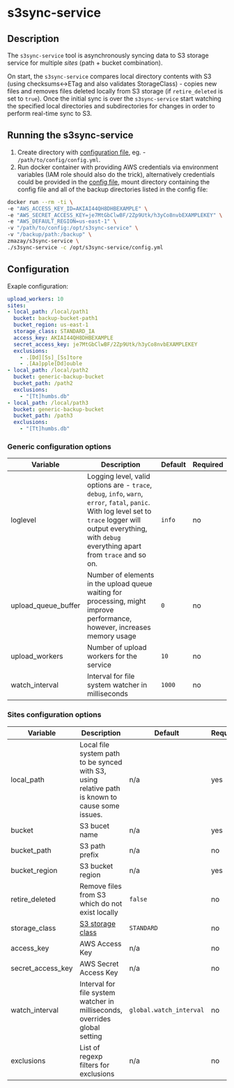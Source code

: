 # s3sync-service

## Description

The `s3sync-service` tool is asynchronously syncing data to S3 storage service for multiple _sites_ (path + bucket combination).

On start, the `s3sync-service` compares local directory contents with S3 (using checksums<->ETag and also validates StorageClass) - copies new files and removes files deleted locally from S3 storage (if `retire_deleted` is set to `true`). Once the initial sync is over the `s3sync-service` start watching the specified local directories and subdirectories for changes in order to perform real-time sync to S3.

## Running the s3sync-service

1. Create directory with [configuration file](#Configuration), eg. - `/path/to/config/config.yml`.
2. Run docker container with providing AWS credentials via environment variables (IAM role should also do the trick), alternatively credentials could be provided in the [config file](#Configuration), mount directory containing the config file and all of the backup directories listed in the config file:

```bash
docker run --rm -ti \
-e "AWS_ACCESS_KEY_ID=AKIAI44QH8DHBEXAMPLE" \
-e "AWS_SECRET_ACCESS_KEY=je7MtGbClwBF/2Zp9Utk/h3yCo8nvbEXAMPLEKEY" \
-e "AWS_DEFAULT_REGION=us-east-1" \
-v "/path/to/config:/opt/s3sync-service" \
-v "/backup/path:/backup" \
zmazay/s3sync-service \
./s3sync-service -c /opt/s3sync-service/config.yml
```

## Configuration

Exaple configuration:

```yaml
upload_workers: 10
sites:
- local_path: /local/path1
  bucket: backup-bucket-path1
  bucket_region: us-east-1
  storage_class: STANDARD_IA
  access_key: AKIAI44QH8DHBEXAMPLE
  secret_access_key: je7MtGbClwBF/2Zp9Utk/h3yCo8nvbEXAMPLEKEY
  exclusions:
    - .[Dd][Ss]_[Ss]tore
    - .[Aa]pple[Dd]ouble
- local_path: /local/path2
  bucket: generic-backup-bucket
  bucket_path: /path2
  exclusions:
    - "[Tt]humbs.db"
- local_path: /local/path3
  bucket: generic-backup-bucket
  bucket_path: /path3
  exclusions:
    - "[Tt]humbs.db"
```

### Generic configuration options

| Variable | Description | Default | Required |
|----------|-------------|---------|----------|
| loglevel | Logging level, valid options are - `trace`, `debug`, `info`, `warn`, `error`, `fatal`, `panic`. With log level set to `trace` logger will output everything, with `debug` everything apart from `trace` and so on. | `info` | no |
| upload_queue_buffer | Number of elements in the upload queue waiting for processing, might improve performance, however, increases memory usage | `0` | no |
| upload_workers | Number of upload workers for the service | `10` | no |
| watch_interval | Interval for file system watcher in milliseconds | `1000` | no |

### Sites configuration options

| Variable | Description | Default | Required |
|----------|-------------|---------|----------|
| local_path | Local file system path to be synced with S3, using relative path is known to cause some issues. | n/a | yes |
| bucket | S3 bucet name | n/a | yes |
| bucket_path | S3 path prefix | n/a | no |
| bucket_region | S3 bucket region | n/a | yes |
| retire_deleted | Remove files from S3 which do not exist locally | `false` | no |
| storage_class | [S3 storage class](https://docs.aws.amazon.com/AmazonS3/latest/dev/storage-class-intro.html#sc-compare) | `STANDARD` | no |
| access_key | AWS Access Key | n/a | no |
| secret_access_key | AWS Secret Access Key | n/a | no |
| watch_interval | Interval for file system watcher in milliseconds, overrides global setting | `global.watch_interval` | no |
| exclusions | List of regexp filters for exclusions | n/a | no |
